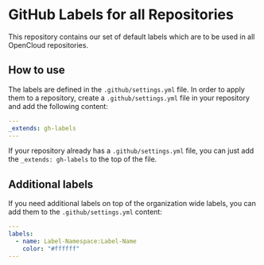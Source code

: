 # GitHub Labels for all Repositories

This repository contains our set of default labels which are to be used in all OpenCloud repositories.

## How to use

The labels are defined in the `.github/settings.yml` file. In order to apply them to a repository, create a 
`.github/settings.yml` file in your repository and add the following content:

```yaml
---
_extends: gh-labels
---
```

If your repository already has a `.github/settings.yml` file, you can just add the `_extends: gh-labels` to the
top of the file.

## Additional labels

If you need additional labels on top of the organization wide labels, you can add them to the `.github/settings.yml` content:

```yaml
---
labels:
  - name: Label-Namespace:Label-Name
    color: "#ffffff"
---
```